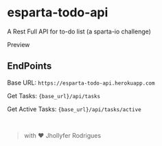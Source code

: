 # esparta-todo-api
A Rest Full API for to-do list (a sparta-io challenge)

Preview


## EndPoints

Base URL: ``` https://esparta-todo-api.herokuapp.com ```


Get Tasks: ```{base_url}/api/tasks```

Get Active Tasks: ```{base_url}/api/tasks/active```



<br>

> with ❤️ Jhollyfer Rodrigues 
